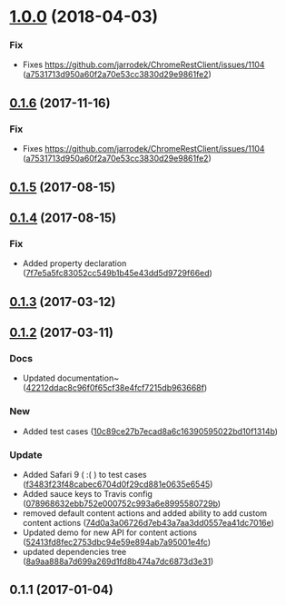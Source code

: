 <a name="1.0.0"></a>
# [1.0.0](https://github.com/advanced-rest-client/response-raw-viewer/compare/0.1.4...1.0.0) (2018-04-03)


### Fix

* Fixes https://github.com/jarrodek/ChromeRestClient/issues/1104 ([a7531713d950a60f2a70e53cc3830d29e9861fe2](https://github.com/advanced-rest-client/response-raw-viewer/commit/a7531713d950a60f2a70e53cc3830d29e9861fe2))



<a name="0.1.6"></a>
## [0.1.6](https://github.com/advanced-rest-client/response-raw-viewer/compare/0.1.4...0.1.6) (2017-11-16)


### Fix

* Fixes https://github.com/jarrodek/ChromeRestClient/issues/1104 ([a7531713d950a60f2a70e53cc3830d29e9861fe2](https://github.com/advanced-rest-client/response-raw-viewer/commit/a7531713d950a60f2a70e53cc3830d29e9861fe2))



<a name="0.1.5"></a>
## [0.1.5](https://github.com/advanced-rest-client/response-raw-viewer/compare/0.1.4...0.1.5) (2017-08-15)




<a name="0.1.4"></a>
## [0.1.4](https://github.com/advanced-rest-client/response-raw-viewer/compare/0.1.2...0.1.4) (2017-08-15)


### Fix

* Added  property declaration ([7f7e5a5fc83052cc549b1b45e43dd5d9729f66ed](https://github.com/advanced-rest-client/response-raw-viewer/commit/7f7e5a5fc83052cc549b1b45e43dd5d9729f66ed))



<a name="0.1.3"></a>
## [0.1.3](https://github.com/advanced-rest-client/response-raw-viewer/compare/0.1.2...v0.1.3) (2017-03-12)




<a name="0.1.2"></a>
## [0.1.2](https://github.com/advanced-rest-client/response-raw-viewer/compare/0.1.1...v0.1.2) (2017-03-11)


### Docs

* Updated documentation~ ([42212ddac8c96f0f65cf38e4fcf7215db963668f](https://github.com/advanced-rest-client/response-raw-viewer/commit/42212ddac8c96f0f65cf38e4fcf7215db963668f))

### New

* Added test cases ([10c89ce27b7ecad8a6c16390595022bd10f1314b](https://github.com/advanced-rest-client/response-raw-viewer/commit/10c89ce27b7ecad8a6c16390595022bd10f1314b))

### Update

* Added Safari 9 ( :( ) to test cases ([f3483f23f48cabec6704d0f29cd881e0635e6545](https://github.com/advanced-rest-client/response-raw-viewer/commit/f3483f23f48cabec6704d0f29cd881e0635e6545))
* Added sauce keys to Travis config ([078968632ebb752e000752c993a6e8995580729b](https://github.com/advanced-rest-client/response-raw-viewer/commit/078968632ebb752e000752c993a6e8995580729b))
* removed default content actions and added ability to add custom content actions ([74d0a3a06726d7eb43a7aa3dd0557ea41dc7016e](https://github.com/advanced-rest-client/response-raw-viewer/commit/74d0a3a06726d7eb43a7aa3dd0557ea41dc7016e))
* Updated demo for new API for content actions ([52413fd8fec2753dbc94e59e894ab7a95001e4fc](https://github.com/advanced-rest-client/response-raw-viewer/commit/52413fd8fec2753dbc94e59e894ab7a95001e4fc))
* updated dependencies tree ([8a9aa888a7d699a269d1fd8b474a7dc6873d3e31](https://github.com/advanced-rest-client/response-raw-viewer/commit/8a9aa888a7d699a269d1fd8b474a7dc6873d3e31))



<a name="0.1.1"></a>
## 0.1.1 (2017-01-04)




